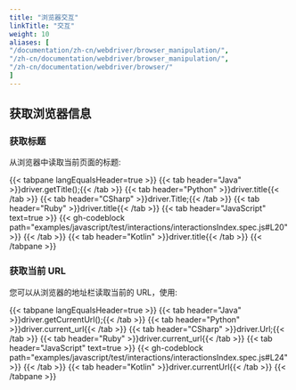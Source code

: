 ```yaml
---
title: "浏览器交互"
linkTitle: "交互"
weight: 10
aliases: [
"/documentation/zh-cn/webdriver/browser_manipulation/",
"/zh-cn/documentation/webdriver/browser_manipulation/",
"/zh-cn/documentation/webdriver/browser/"
]
---
```


## 获取浏览器信息

### 获取标题

从浏览器中读取当前页面的标题:

{{< tabpane langEqualsHeader=true >}}
{{< tab header="Java" >}}driver.getTitle();{{< /tab >}}
{{< tab header="Python" >}}driver.title{{< /tab >}}
{{< tab header="CSharp" >}}driver.Title;{{< /tab >}}
{{< tab header="Ruby" >}}driver.title{{< /tab >}}
{{< tab header="JavaScript" text=true >}}
{{< gh-codeblock path="examples/javascript/test/interactions/interactionsIndex.spec.js#L20" >}}
{{< /tab >}}
{{< tab header="Kotlin" >}}driver.title{{< /tab >}}
{{< /tabpane >}}

### 获取当前 URL

您可以从浏览器的地址栏读取当前的 URL，使用:

{{< tabpane langEqualsHeader=true >}}
{{< tab header="Java" >}}driver.getCurrentUrl();{{< /tab >}}
{{< tab header="Python" >}}driver.current_url{{< /tab >}}
{{< tab header="CSharp" >}}driver.Url;{{< /tab >}}
{{< tab header="Ruby" >}}driver.current_url{{< /tab >}}
{{< tab header="JavaScript" text=true >}}
{{< gh-codeblock path="examples/javascript/test/interactions/interactionsIndex.spec.js#L24" >}}
{{< /tab >}}
{{< tab header="Kotlin" >}}driver.currentUrl{{< /tab >}}
{{< /tabpane >}}
